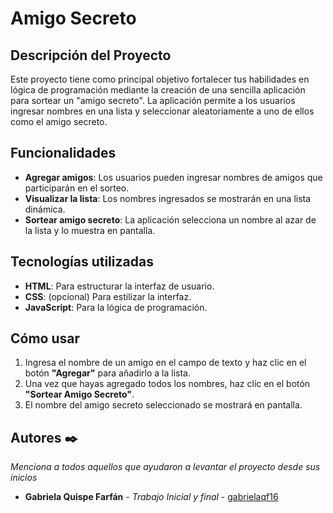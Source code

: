 # Amigo Secreto 

## Descripción del Proyecto
Este proyecto tiene como principal objetivo fortalecer tus habilidades en lógica de programación mediante la creación de una sencilla aplicación para sortear un "amigo secreto". La aplicación permite a los usuarios ingresar nombres en una lista y seleccionar aleatoriamente a uno de ellos como el amigo secreto.

## Funcionalidades
- **Agregar amigos**: Los usuarios pueden ingresar nombres de amigos que participarán en el sorteo.
- **Visualizar la lista**: Los nombres ingresados se mostrarán en una lista dinámica.
- **Sortear amigo secreto**: La aplicación selecciona un nombre al azar de la lista y lo muestra en pantalla.

## Tecnologías utilizadas
- **HTML**: Para estructurar la interfaz de usuario.
- **CSS**: (opcional) Para estilizar la interfaz.
- **JavaScript**: Para la lógica de programación.
  
## Cómo usar
1. Ingresa el nombre de un amigo en el campo de texto y haz clic en el botón **"Agregar"** para añadirlo a la lista.
2. Una vez que hayas agregado todos los nombres, haz clic en el botón **"Sortear Amigo Secreto"**.
3. El nombre del amigo secreto seleccionado se mostrará en pantalla.

## Autores ✒️

_Menciona a todos aquellos que ayudaron a levantar el proyecto desde sus inicios_

* **Gabriela Quispe Farfán** - *Trabajo Inicial y final* - [gabrielaqf16](https://github.com/gabrielaqf16)
